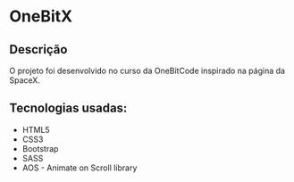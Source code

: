 # OneBitX

## Descrição
O projeto foi desenvolvido no curso da OneBitCode inspirado na página da SpaceX.

## Tecnologias usadas:
* HTML5
* CSS3
* Bootstrap
* SASS
* AOS - Animate on Scroll library

